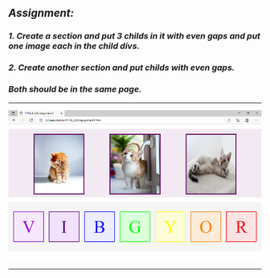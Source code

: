 ## _Assignment:_ 
### _1. Create a section and put 3 childs in it with even gaps and put one image each in the child divs._
### _2. Create another section and put childs with even gaps._
### _Both should be in the same page._
---
![](Files/screenshot.png)

---
